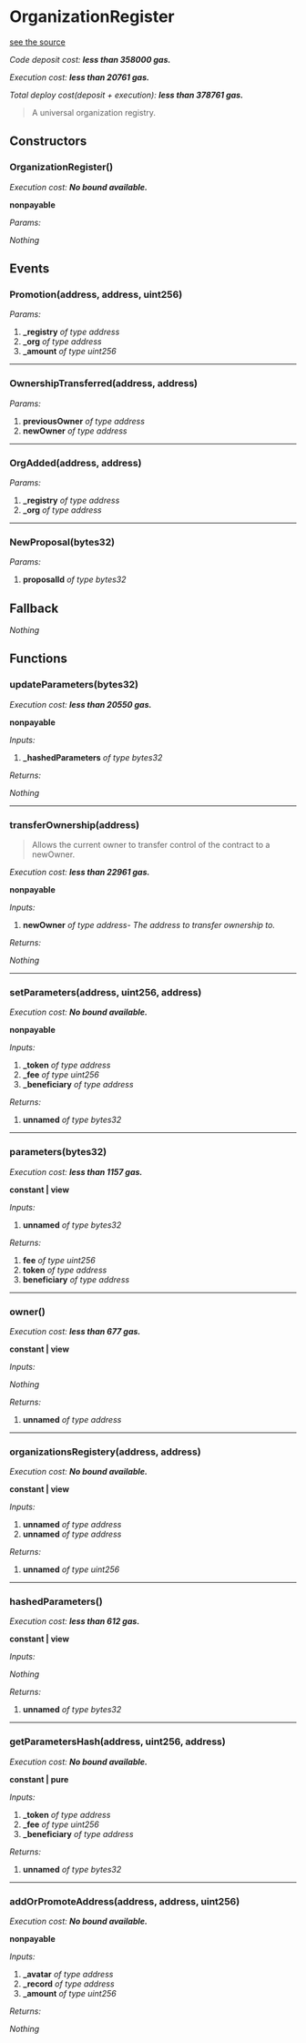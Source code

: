 # OrganizationRegister
[see the source](https://github.com/daostack/arc/tree/master/contracts/universalSchemes/OrganizationRegister.sol)

*Code deposit cost: **less than 358000 gas.***

*Execution cost: **less than 20761 gas.***

*Total deploy cost(deposit + execution): **less than 378761 gas.***

> A universal organization registry.

## Constructors
### OrganizationRegister()

*Execution cost: **No bound available.***

**nonpayable**

*Params:*

*Nothing*


## Events
### Promotion(address, address, uint256)
*Params:*

1. **_registry** *of type address*
2. **_org** *of type address*
3. **_amount** *of type uint256*

---
### OwnershipTransferred(address, address)
*Params:*

1. **previousOwner** *of type address*
2. **newOwner** *of type address*

---
### OrgAdded(address, address)
*Params:*

1. **_registry** *of type address*
2. **_org** *of type address*

---
### NewProposal(bytes32)
*Params:*

1. **proposalId** *of type bytes32*


## Fallback
*Nothing*
## Functions
### updateParameters(bytes32)

*Execution cost: **less than 20550 gas.***

**nonpayable**

*Inputs:*

1. **_hashedParameters** *of type bytes32*

*Returns:*

*Nothing*

---
### transferOwnership(address)
> Allows the current owner to transfer control of the contract to a newOwner.

*Execution cost: **less than 22961 gas.***

**nonpayable**

*Inputs:*

1. **newOwner** *of type address- The address to transfer ownership to.*

*Returns:*

*Nothing*

---
### setParameters(address, uint256, address)

*Execution cost: **No bound available.***

**nonpayable**

*Inputs:*

1. **_token** *of type address*
2. **_fee** *of type uint256*
3. **_beneficiary** *of type address*

*Returns:*

1. **unnamed** *of type bytes32*

---
### parameters(bytes32)

*Execution cost: **less than 1157 gas.***

**constant | view**

*Inputs:*

1. **unnamed** *of type bytes32*

*Returns:*

1. **fee** *of type uint256*
2. **token** *of type address*
3. **beneficiary** *of type address*

---
### owner()

*Execution cost: **less than 677 gas.***

**constant | view**

*Inputs:*

*Nothing*

*Returns:*

1. **unnamed** *of type address*

---
### organizationsRegistery(address, address)

*Execution cost: **No bound available.***

**constant | view**

*Inputs:*

1. **unnamed** *of type address*
2. **unnamed** *of type address*

*Returns:*

1. **unnamed** *of type uint256*

---
### hashedParameters()

*Execution cost: **less than 612 gas.***

**constant | view**

*Inputs:*

*Nothing*

*Returns:*

1. **unnamed** *of type bytes32*

---
### getParametersHash(address, uint256, address)

*Execution cost: **No bound available.***

**constant | pure**

*Inputs:*

1. **_token** *of type address*
2. **_fee** *of type uint256*
3. **_beneficiary** *of type address*

*Returns:*

1. **unnamed** *of type bytes32*

---
### addOrPromoteAddress(address, address, uint256)

*Execution cost: **No bound available.***

**nonpayable**

*Inputs:*

1. **_avatar** *of type address*
2. **_record** *of type address*
3. **_amount** *of type uint256*

*Returns:*

*Nothing*


